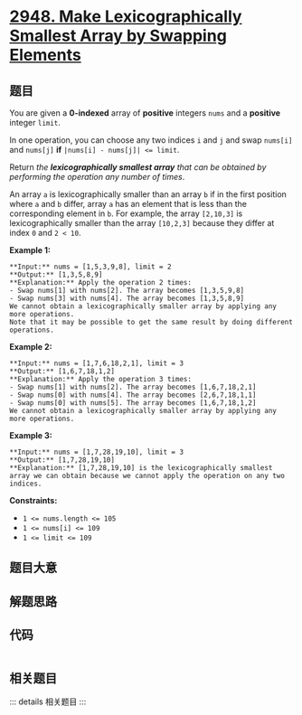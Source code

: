 # [2948. Make Lexicographically Smallest Array by Swapping Elements](https://leetcode.com/problems/make-lexicographically-smallest-array-by-swapping-elements)

## 题目

You are given a **0-indexed** array of **positive** integers `nums` and a
**positive** integer `limit`.

In one operation, you can choose any two indices `i` and `j` and swap
`nums[i]` and `nums[j]` **if** `|nums[i] - nums[j]| <= limit`.

Return _the **lexicographically smallest array** that can be obtained by
performing the operation any number of times_.

An array `a` is lexicographically smaller than an array `b` if in the first
position where `a` and `b` differ, array `a` has an element that is less than
the corresponding element in `b`. For example, the array `[2,10,3]` is
lexicographically smaller than the array `[10,2,3]` because they differ at
index `0` and `2 < 10`.



**Example 1:**

    
    
    **Input:** nums = [1,5,3,9,8], limit = 2
    **Output:** [1,3,5,8,9]
    **Explanation:** Apply the operation 2 times:
    - Swap nums[1] with nums[2]. The array becomes [1,3,5,9,8]
    - Swap nums[3] with nums[4]. The array becomes [1,3,5,8,9]
    We cannot obtain a lexicographically smaller array by applying any more operations.
    Note that it may be possible to get the same result by doing different operations.
    

**Example 2:**

    
    
    **Input:** nums = [1,7,6,18,2,1], limit = 3
    **Output:** [1,6,7,18,1,2]
    **Explanation:** Apply the operation 3 times:
    - Swap nums[1] with nums[2]. The array becomes [1,6,7,18,2,1]
    - Swap nums[0] with nums[4]. The array becomes [2,6,7,18,1,1]
    - Swap nums[0] with nums[5]. The array becomes [1,6,7,18,1,2]
    We cannot obtain a lexicographically smaller array by applying any more operations.
    

**Example 3:**

    
    
    **Input:** nums = [1,7,28,19,10], limit = 3
    **Output:** [1,7,28,19,10]
    **Explanation:** [1,7,28,19,10] is the lexicographically smallest array we can obtain because we cannot apply the operation on any two indices.
    



**Constraints:**

  * `1 <= nums.length <= 105`
  * `1 <= nums[i] <= 109`
  * `1 <= limit <= 109`


## 题目大意

## 解题思路

## 代码

```javascript

```

## 相关题目

::: details 相关题目
:::
